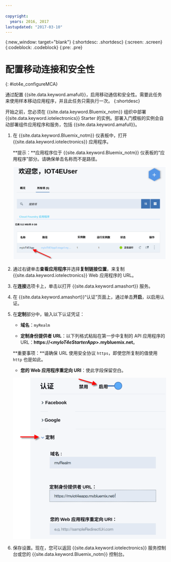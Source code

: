 ```yaml
---

copyright:
  years: 2016, 2017
lastupdated: "2017-03-10"
---
```


<!-- Common attributes used in the template are defined as follows: -->
{:new_window: target="blank"}
{:shortdesc: .shortdesc}
{:screen: .screen}
{:codeblock: .codeblock}
{:pre: .pre}

# 配置移动连接和安全性
{: #iot4e_configureMCA}

通过配置 {{site.data.keyword.amafull}}，启用移动通信和安全性。需要此任务来使用样本移动应用程序，并且此任务只需执行一次。
{:shortdesc}

开始之前，您必须在 {{site.data.keyword.Bluemix_notm}} 组织中部署 {{site.data.keyword.iotelectronics}} Starter 的实例。部署入门模板的实例会自动部署组件应用程序和服务，包括 {{site.data.keyword.amafull}}。

1. 在 {{site.data.keyword.Bluemix_notm}} 仪表板中，打开 {{site.data.keyword.iotelectronics}} 应用程序。

   **提示：**应用程序位于 {{site.data.keyword.Bluemix_notm}} 仪表板的“应用程序”部分。请确保单击名称而不是路径。

    ![仪表板中的 {{site.data.keyword.iotelectronics}}](images/IoT4E_bm_dashboard.svg "仪表板中的 {{site.data.keyword.iotelectronics}}")

2. 通过右键单击**查看应用程序**并选择**复制链接位置**，来复制 {{site.data.keyword.iotelectronics}} Web 应用程序的 URL。

3. 在**连接**选项卡上，单击以打开 {{site.data.keyword.amashort}} 服务。

3. 在 {{site.data.keyword.amashort}}“认证”页面上，通过单击**开启**，以启用认证。

4. 在**定制**部分中，输入以下认证凭证：

    - **域名**：`myRealm`

    - **定制身份提供者 URL**：以下列格式粘贴在第一步中复制的 API 应用程序的 URL：**https://<*myIoT4eStarterApp*>.mybluemix.net**。

    **重要事项：**请确保 URL 使用安全协议 `https`，即使您所复制的值使用 `http` 也是如此。

    - **您的 Web 应用程序重定向 URI**：使此字段保留空白。

   ![配置 {{site.data.keyword.amashort}}。](images/MCA_config_pg.svg "{{site.data.keyword.amashort}} 认证页面")

5. 保存设置。现在，您可以返回 {{site.data.keyword.iotelectronics}} 服务控制台或您的 {{site.data.keyword.Bluemix_notm}} 控制台。
